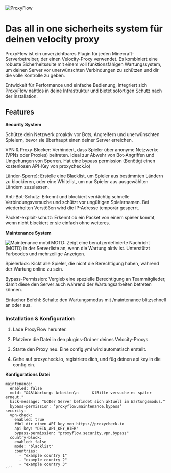 ![ProxyFlow](https://i.imgur.com/nfwkxNN.png)
# Das all in one sicherheits system für deinen velocity proxy

ProxyFlow ist ein unverzichtbares Plugin für jeden Minecraft-Serverbetreiber, der einen Velocity-Proxy verwendet. Es kombiniert eine robuste Sicherheitssuite mit einem voll funktionsfähigen Wartungssystem, um deinen Server vor unerwünschten Verbindungen zu schützen und dir die volle Kontrolle zu geben.

Entwickelt für Performance und einfache Bedienung, integriert sich ProxyFlow nahtlos in deine Infrastruktur und bietet sofortigen Schutz nach der Installation.

## Features

**Security System**

Schütze dein Netzwerk proaktiv vor Bots, Angreifern und unerwünschten Spielern, bevor sie überhaupt einen deiner Server erreichen.

VPN & Proxy-Blocker: Verhindert, dass Spieler über anonyme Netzwerke (VPNs oder Proxies) beitreten. Ideal zur Abwehr von Bot-Angriffen und Umgehungen von Sperren. Hat eine bypass permission (Benötigt einen kostenlosen API-Key von proxycheck.io)

Länder-Sperre): Erstelle eine Blacklist, um Spieler aus bestimmten Ländern zu blockieren, oder eine Whitelist, um nur Spieler aus ausgewählten Ländern zuzulassen.

Anti-Bot-Schutz: Erkennt und blockiert verdächtig schnelle Verbindungsversuche und schützt vor ungültigen Spielernamen. Bei wiederholten Verstößen wird die IP-Adresse temporär gesperrt.

Packet-exploit-schutz: Erkennt ob ein Packet von einem spieler kommt, wenn nicht blockiert er sie einfach ohne weiteres.

**Maintenance System**

![Maintenance motd](https://i.imgur.com/ejimV7c.png)
MOTD: Zeigt eine benutzerdefinierte Nachricht (MOTD) in der Serverliste an, wenn die Wartung aktiv ist. Unterstützt Farbcodes und mehrzeilige Anzeigen.

Spielerkick: Kickt alle Spieler, die nicht die Berechtigung haben, während der Wartung online zu sein.

Bypass-Permission: Vergieb eine spezielle Berechtigung an Teammitglieder, damit diese den Server auch während der Wartungsarbeiten betreten können.

Einfacher Befehl: Schalte den Wartungsmodus mit /maintenance blitzschnell an oder aus.


### Installation & Konfiguration

1. Lade ProxyFlow herunter.

2. Platziere die Datei in den plugins-Ordner deines Velocity-Proxys.

3. Starte den Proxy neu. Eine config.yml wird automatisch erstellt.

4. Gehe auf proxycheck.io, registriere dich, und füg deinen api key in die config ein.

**Konfigurations Datei**
```
maintenance:
  enabled: false
  motd: "&4&lWartungs Arbeiten\n      &lBitte versuche es später erneut."
  kick-message: "&cDer Server befindet sich aktuell im Wartungsmodus."
  bypass-permission: "proxyflow.maintenance.bypass"
security:
  vpn-check:
    enabled: true
    #Hol dir einen API key von https://proxycheck.io
    api-key: "DEIN_API_KEY_HIER"
    bypass-permission: "proxyflow.security.vpn.bypass"
  country-block:
    enabled: false
    mode: "blacklist"
    countries:
      - "example country 1"
      - "example country 2"
      - "example country 3"
´´´
